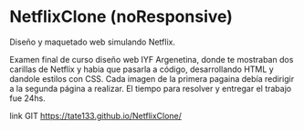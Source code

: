 # NetflixClone (noResponsive)
Diseño y maquetado web simulando Netflix.

Examen final de curso diseño web IYF Argenetina, donde te mostraban dos carillas de Netflix y habia que pasarla a código, desarrollando HTML y dandole estilos con CSS.
Cada imagen de la primera pagaina debía redirigir a la segunda página a realizar.
El tiempo para resolver y entregar el trabajo fue 24hs.


link GIT https://tate133.github.io/NetflixClone/
